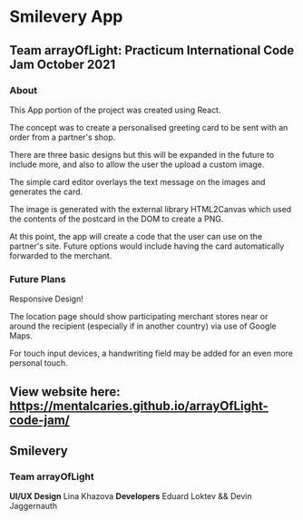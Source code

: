 # Smilevery App

## Team arrayOfLight: Practicum International Code Jam October 2021

### About

This App portion of the project was created using React.

The concept was to create a personalised greeting card to be sent with an order from a partner's shop.

There are three basic designs but this will be expanded in the future to include more, and also to allow the user the upload a custom image.

The simple card editor overlays the text message on the images and generates the card.

The image is generated with the external library HTML2Canvas which used the contents of the postcard in the DOM to create a PNG.

At this point, the app will create a code that the user can use on the partner's site. Future options would include having the card automatically forwarded to the merchant.

### Future Plans

Responsive Design! 

The location page should show participating merchant stores near or around the recipient (especially if in another country) via use of Google Maps.

For touch input devices, a handwriting field may be added for an even more personal touch.

## View website here: https://mentalcaries.github.io/arrayOfLight-code-jam/

## Smilevery

### Team arrayOfLight

**UI/UX Design** Lina Khazova
**Developers** Eduard Loktev && Devin Jaggernauth
